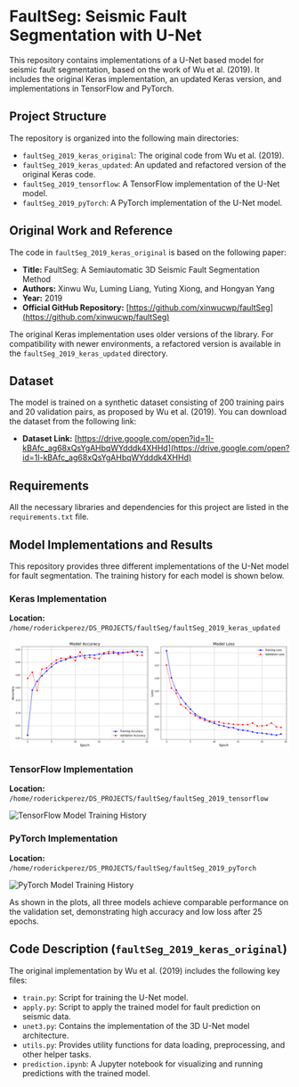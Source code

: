 # FaultSeg: Seismic Fault Segmentation with U-Net

This repository contains implementations of a U-Net based model for seismic fault segmentation, based on the work of Wu et al. (2019). It includes the original Keras implementation, an updated Keras version, and implementations in TensorFlow and PyTorch.

## Project Structure

The repository is organized into the following main directories:

- `faultSeg_2019_keras_original`: The original code from Wu et al. (2019).
- `faultSeg_2019_keras_updated`: An updated and refactored version of the original Keras code.
- `faultSeg_2019_tensorflow`: A TensorFlow implementation of the U-Net model.
- `faultSeg_2019_pyTorch`: A PyTorch implementation of the U-Net model.

## Original Work and Reference

The code in `faultSeg_2019_keras_original` is based on the following paper:

- **Title:** FaultSeg: A Semiautomatic 3D Seismic Fault Segmentation Method
- **Authors:** Xinwu Wu, Luming Liang, Yuting Xiong, and Hongyan Yang
- **Year:** 2019
- **Official GitHub Repository:** [https://github.com/xinwucwp/faultSeg](https://github.com/xinwucwp/faultSeg)

The original Keras implementation uses older versions of the library. For compatibility with newer environments, a refactored version is available in the `faultSeg_2019_keras_updated` directory.

## Dataset

The model is trained on a synthetic dataset consisting of 200 training pairs and 20 validation pairs, as proposed by Wu et al. (2019). You can download the dataset from the following link:

- **Dataset Link:** [https://drive.google.com/open?id=1I-kBAfc_ag68xQsYgAHbqWYdddk4XHHd](https://drive.google.com/open?id=1I-kBAfc_ag68xQsYgAHbqWYdddk4XHHd)

## Requirements

All the necessary libraries and dependencies for this project are listed in the `requirements.txt` file.

## Model Implementations and Results

This repository provides three different implementations of the U-Net model for fault segmentation. The training history for each model is shown below.

### Keras Implementation

**Location:** `/home/roderickperez/DS_PROJECTS/faultSeg/faultSeg_2019_keras_updated`

![Keras Model Training History](faultSeg_2019_keras_updated/output/history_plots/unet_keras_model_200pairs_25epochs_2025-07-31_18-11-42_history.png)

### TensorFlow Implementation

**Location:** `/home/roderickperez/DS_PROJECTS/faultSeg/faultSeg_2019_tensorflow`

![TensorFlow Model Training History](@/home/roderickperez/DS_PROJECTS/faultSeg/faultSeg_2019_tensorflow/output/history_plots/unet_tf_model_200pairs_25epochs_2025-07-31_20-40-14_history.png)

### PyTorch Implementation

**Location:** `/home/roderickperez/DS_PROJECTS/faultSeg/faultSeg_2019_pyTorch`

![PyTorch Model Training History](@/home/roderickperez/DS_PROJECTS/faultSeg/faultSeg_2019_pyTorch/output/history_plots/unet_pytorch_model_200pairs_25epochs_2025-07-31_21-06-01_history.png)

As shown in the plots, all three models achieve comparable performance on the validation set, demonstrating high accuracy and low loss after 25 epochs.

## Code Description (`faultSeg_2019_keras_original`)

The original implementation by Wu et al. (2019) includes the following key files:

- `train.py`: Script for training the U-Net model.
- `apply.py`: Script to apply the trained model for fault prediction on seismic data.
- `unet3.py`: Contains the implementation of the 3D U-Net model architecture.
- `utils.py`: Provides utility functions for data loading, preprocessing, and other helper tasks.
- `prediction.ipynb`: A Jupyter notebook for visualizing and running predictions with the trained model.
